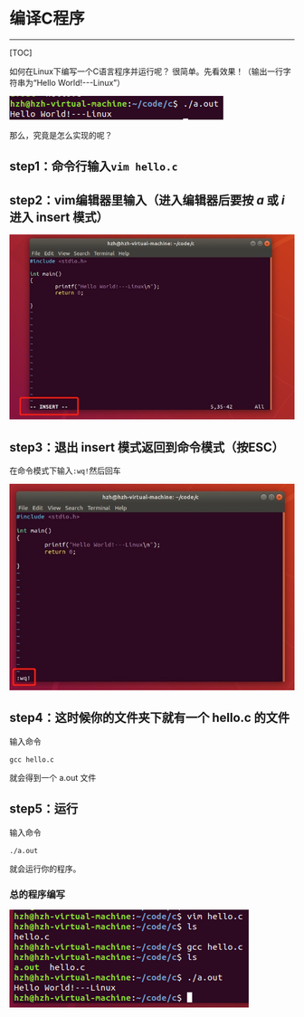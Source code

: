# 编译C程序

---

[TOC]

如何在Linux下编写一个C语言程序并运行呢？
很简单。先看效果！（输出一行字符串为“Hello World!---Linux”）

![](https://raw.githubusercontent.com/yiyah/Picture_Material/master/20190517113155.png)

那么，究竟是怎么实现的呢？

## step1：命令行输入`vim hello.c`

## step2：vim编辑器里输入（进入编辑器后要按 *a* 或 *i* 进入 insert 模式）

![](https://raw.githubusercontent.com/yiyah/Picture_Material/master/20190517113210.png)

## step3：退出 insert 模式返回到命令模式（按ESC）

在命令模式下输入`:wq!`然后回车

![](https://raw.githubusercontent.com/yiyah/Picture_Material/master/20190517113236.png)

## step4：这时候你的文件夹下就有一个 hello.c 的文件

输入命令

```
gcc hello.c
```

就会得到一个 a.out 文件

## step5：运行

输入命令

```
./a.out
```

就会运行你的程序。



### 总的程序编写

![](https://raw.githubusercontent.com/yiyah/Picture_Material/master/20190517113257.png)